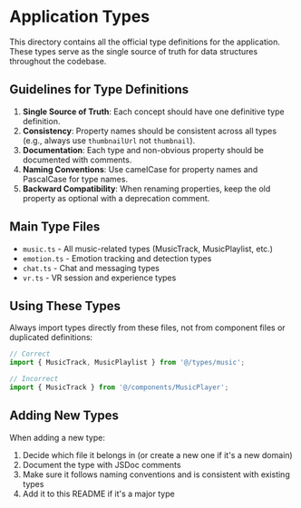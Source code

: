 
# Application Types

This directory contains all the official type definitions for the application. These types serve as the single source of truth for data structures throughout the codebase.

## Guidelines for Type Definitions

1. **Single Source of Truth**: Each concept should have one definitive type definition.
2. **Consistency**: Property names should be consistent across all types (e.g., always use `thumbnailUrl` not `thumbnail`).
3. **Documentation**: Each type and non-obvious property should be documented with comments.
4. **Naming Conventions**: Use camelCase for property names and PascalCase for type names.
5. **Backward Compatibility**: When renaming properties, keep the old property as optional with a deprecation comment.

## Main Type Files

- `music.ts` - All music-related types (MusicTrack, MusicPlaylist, etc.)
- `emotion.ts` - Emotion tracking and detection types
- `chat.ts` - Chat and messaging types
- `vr.ts` - VR session and experience types

## Using These Types

Always import types directly from these files, not from component files or duplicated definitions:

```typescript
// Correct
import { MusicTrack, MusicPlaylist } from '@/types/music';

// Incorrect
import { MusicTrack } from '@/components/MusicPlayer';
```

## Adding New Types

When adding a new type:

1. Decide which file it belongs in (or create a new one if it's a new domain)
2. Document the type with JSDoc comments
3. Make sure it follows naming conventions and is consistent with existing types
4. Add it to this README if it's a major type
